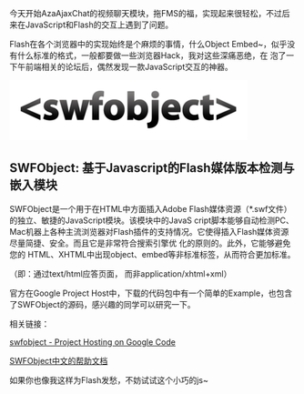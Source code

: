 

今天开始AzaAjaxChat的视频聊天模块，拖FMS的福，实现起来很轻松，不过后来在JavaScript和Flash的交互上遇到了问题。

Flash在各个浏览器中的实现始终是个麻烦的事情，什么Object Embed~，似乎没有什么标准的格式，一般都要做一些浏览器Hack，我对这些深痛恶绝，在
泡了一下午前端相关的论坛后，偶然发现一款JavaScript交互的神器。

![image](/images/upload_dropbox/201005/swfobject_logo.gif)

## SWFObject: 基于Javascript的Flash媒体版本检测与嵌入模块

SWFObject是一个用于在HTML中方面插入Adobe Flash媒体资源（*.swf文件）的独立、敏捷的JavaScript模块。该模块中的JavaS
cript脚本能够自动检测PC、Mac机器上各种主流浏览器对Flash插件的支持情况。它使得插入Flash媒体资源尽量简捷、安全。而且它是非常符合搜索引擎优
化的原则的。此外，它能够避免您的 HTML、XHTML中出现object、embed等非标准标签，从而符合更加标准。

（即：通过text/html应答页面， 而非application/xhtml+xml）

官方在Google Project Host中，下载的代码包中有一个简单的Example，也包含了SWFObject的源码，感兴趣的同学可以研究一下。

相关链接：

[swfobject - Project Hosting on Google Code](http://code.google.com/p/swfobject)

[SWFObject中文的帮助文档](http://www.awflasher.com/flash/articles/swfobj.htm)

如果你也像我这样为Flash发愁，不妨试试这个小巧的js~


